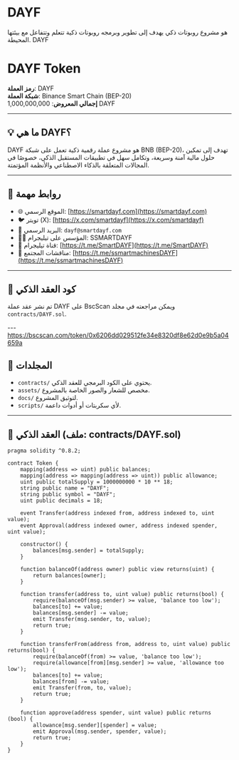 # DAYF

هو مشروع روبوتات ذكي يهدف إلى تطوير وبرمجه روبوتات ذكية تتعلم وتتفاعل مع بيئتها المحيطة.  DAYF 
# DAYF Token

**رمز العملة**: DAYF  
**شبكة العملة**: Binance Smart Chain (BEP-20)  
**إجمالي المعروض**: 1,000,000,000 DAYF

---

## 💡 ما هي DAYF؟

DAYF هو مشروع عملة رقمية ذكية تعمل على شبكة BNB (BEP-20)، تهدف إلى تمكين حلول مالية آمنة وسريعة، وتكامل سهل في تطبيقات المستقبل الذكي، خصوصًا في المجالات المتعلقة بالذكاء الاصطناعي والأنظمة المؤتمتة.

---

## 🔗 روابط مهمة

- 🌐 الموقع الرسمي: [https://smartdayf.com](https://smartdayf.com)
- 🐦 تويتر (X): [https://x.com/smartdayf](https://x.com/smartdayf)
- 📧 البريد الرسمي: `dayf@smartdayf.com`
- 🧑‍💼 المؤسس على تيليجرام: SSMARTDAYF
- 📣 قناة تيليجرام: [https://t.me/SmartDAYF](https://t.me/SmartDAYF)
- 👥 مناقشات المجتمع: [https://t.me/ssmartmachinesDAYF](https://t.me/ssmartmachinesDAYF)

---

## 🔐 كود العقد الذكي

تم نشر عقد عملة DAYF على BscScan ويمكن مراجعته في مجلد `contracts/DAYF.sol`.

---https://bscscan.com/token/0x6206dd029512fe34e8320df8e62d0e9b5a04659a

## 📁 المجلدات

- `contracts/` يحتوي على الكود البرمجي للعقد الذكي.
- `assets/` مخصص للشعار والصور الخاصة بالمشروع.
- `docs/` لتوثيق المشروع.
- `scripts/` لأي سكربتات أو أدوات داعمة.

---

## 📜 العقد الذكي (ملف: contracts/DAYF.sol)

```solidity
pragma solidity ^0.8.2;

contract Token {
    mapping(address => uint) public balances;
    mapping(address => mapping(address => uint)) public allowance;
    uint public totalSupply = 1000000000 * 10 ** 18;
    string public name = "DAYF";
    string public symbol = "DAYF";
    uint public decimals = 18;
    
    event Transfer(address indexed from, address indexed to, uint value);
    event Approval(address indexed owner, address indexed spender, uint value);
    
    constructor() {
        balances[msg.sender] = totalSupply;
    }
    
    function balanceOf(address owner) public view returns(uint) {
        return balances[owner];
    }
    
    function transfer(address to, uint value) public returns(bool) {
        require(balanceOf(msg.sender) >= value, 'balance too low');
        balances[to] += value;
        balances[msg.sender] -= value;
        emit Transfer(msg.sender, to, value);
        return true;
    }
    
    function transferFrom(address from, address to, uint value) public returns(bool) {
        require(balanceOf(from) >= value, 'balance too low');
        require(allowance[from][msg.sender] >= value, 'allowance too low');
        balances[to] += value;
        balances[from] -= value;
        emit Transfer(from, to, value);
        return true;   
    }
    
    function approve(address spender, uint value) public returns (bool) {
        allowance[msg.sender][spender] = value;
        emit Approval(msg.sender, spender, value);
        return true;   
    }
}
